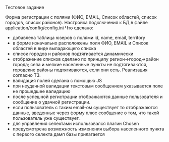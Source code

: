 Тестовое задание

Форма регистрации с полями (ФИО, EMAIL, Список областей, список городов, список районов).
Настройка подключения к БД в файле application/config/config.ini
Что сделано:
 - добавлена таблица юзеров с полями id, name, email, territory
 - в форме изначально расположены поля ФИО, EMAIL и Список областей в виде выпадающего списка
 - список городов и районов подтягивается динамически
 - отображение списков сделано по принципу регион->город->район города; села и мелкие населенные пункты не подтягиваются, 
 городские районы подтягиваются, если они есть. Реализация согласно ТЗ.
 - валидация полей сделана с помощью JS
 - при неудачной валидации текстовым сообщением указывается поле не прошедшее валидацию
 - после успешной регистрации отображаются данные пользователя и сообщение о удачной регистрации.
 - если пользователь с таким email-ом существует то отображаются данные, введенные через форму плюс сообщение о том, что такой пользователь уже существует.
 - для управления селектами использовался  плагин Chosen
 - предусмотрена возможность изменения выбора населенного пункта с первого селекта
дамп базы прилагается
